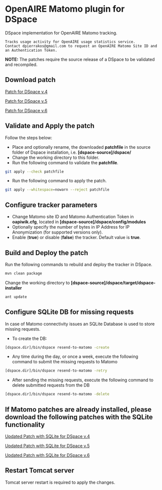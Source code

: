 # OpenAIRE Matomo plugin for DSpace

DSpace implementation for OpenAIRE Matomo tracking.

    Tracks usage activity for OpenAIRE usage statistics service.
    Contact dpierrakos@gmail.com to request an OpenAIRE Matomo Site ID and an Authentication Token.

<strong>NOTE:</strong> The patches require the source release of a DSpace to be validated and recompiled.

## Download patch

[Patch for DSpace v.4](https://raw.githubusercontent.com/openaire/OpenAIRE-Piwik-DSpace/master/piwik-openaire-dspace4.diff)
					   
[Patch for DSpace v.5](https://raw.githubusercontent.com/openaire/OpenAIRE-Piwik-DSpace/master/piwik-openaire-dspace5.diff)

[Patch for DSpace v.6](https://raw.githubusercontent.com/openaire/OpenAIRE-Piwik-DSpace/master/piwik-openaire-dspace6.diff)

## Validate and Apply the patch

Follow the steps below:
- Place and optionally rename, the downloaded <strong>patchfile</strong> in the source folder of Dspace installation, i.e. <strong>[dspace-source]/dspace/</strong>
- Change the working directory to this folder.
- Run the following command to validate the <strong>patchfile</strong>.

```bash
git apply --check patchfile
```
- Run the following command to apply the patch.

```bash
git apply --whitespace=nowarn --reject patchfile
```

## Configure tracker parameters
- Change Matomo site ID and Matomo Authentication Token in <strong>oapiwik.cfg</strong>, located in <strong>[dspace-source]/dspace/config/modules</strong>
- Optionally specify the number of bytes in IP Address for IP Anonymization (for supported versions only).
- Enable (<strong>true</strong>) or disable (<strong>false</strong>) the tracker. Default value is <strong>true</strong>.

## Build and Deploy the patch
Run the following commands to rebuild and deploy the tracker in DSpace.

```bash
mvn clean package
```
Change the working directory to <strong>[dspace-source]/dspace/target/dspace-installer</strong>

```bash
ant update
```

## Configure SQLite DB for missing requests
In case of Matomo connectivity issues an SQLite Database is used to store missing requests. 
- To create the DB:
	
```bash
[dspace.dir]/bin/dspace resend-to-matomo -create
```
- Any time during the day, or once a week, execute the following command to submit the missing requests to Matomo

```bash
[dspace.dir]/bin/dspace resend-to-matomo -retry
```
 
 -  After sending the missing requests, execute the following command to delete submitted requests from the DB

 ```bash
 [dspace.dir]/bin/dspace resend-to-matomo -delete
```
## If Matomo patches are already installed, please download the following patches with the SQLite functionality

[Updated Patch with SQLite for DSpace v.4](https://raw.githubusercontent.com/openaire/OpenAIRE-Piwik-DSpace/master/piwik-openaire-dspace4-sqlite-update.diff)

[Updated Patch with SQLite for DSpace v.5](https://raw.githubusercontent.com/openaire/OpenAIRE-Piwik-DSpace/master/piwik-openaire-dspace5-sqlite-update.diff)

[Updated Patch with SQLite for DSpace v.6](https://raw.githubusercontent.com/openaire/OpenAIRE-Piwik-DSpace/master/piwik-openaire-dspace6-sqlite-update.diff)

## Restart Tomcat server
Tomcat server restart is required to apply the changes.
